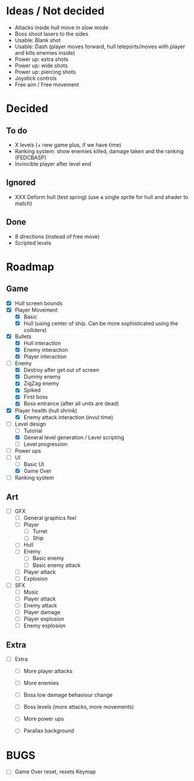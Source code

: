 # Ideas / Not decided

- Attacks inside hull move in slow mode
- Boss shoot lasers to the sides
- Usable: Blank shot
- Usable: Dash (player moves forward, hull teleports/moves with player and kills
    enemies inside)
- Power up: extra shots
- Power up: wide shots
- Power up: piercing shots
- Joystick controls
- Free aim / Free movement

# Decided

## To do
- X levels (+ new game plus, if we have time)
- Ranking system: show enemies killed, damage taken and the ranking (FEDCBASP)
- Invincible player after level end

## Ignored
- XXX Deform hull (test spring) (use a single sprite for hull and shader to match)

## Done
- 8 directions (instead of free move)
- Scripted levels

# Roadmap

## Game

- [x] Hull screen bounds
- [x] Player Movement
  - [x] Basic
  - [x] Hull (using center of ship. Can be more sophisticated using the
      colliders)
- [x] Bullets
  - [x] Hull interaction
  - [x] Enemy interaction
  - [x] Player interaction
- [ ] Enemy
  - [x] Destroy after get out of screen
  - [x] Dummy enemy
  - [x] ZigZag enemy
  - [x] Spiked
  - [x] First boss
  - [x] Boss entrance (after all units are dead)
- [x] Player health (hull shrink)
  - [x] Enemy attack interaction (invul time)
- [ ] Level design
  - [ ] Tutorial
  - [x] General level generation / Level scripting
  - [ ] Level progression
- [ ] Power ups
- [ ] UI
  - [ ] Basic UI
  - [x] Game Over
- [ ] Ranking system

## Art

- [ ] GFX
  - [ ] General graphics feel
  - [ ] Player
    - [ ] Turret
    - [ ] Ship
  - [ ] Hull
  - [ ] Enemy
    - [ ] Basic enemy
    - [ ] Basic enemy attack
  - [ ] Player attack
  - [ ] Explosion
- [ ] SFX
  - [ ] Music
  - [ ] Player attack
  - [ ] Enemy attack
  - [ ] Player damage
  - [ ] Player explosion
  - [ ] Enemy explosion

## Extra

- [ ] Extra
  - [ ] More player attacks
  - [ ] More enemies
  - [ ] Boss low damage behaviour change
  - [ ] Boss levels (more attacks, more movements)
  - [ ] More power ups
  - [ ] Parallax background


# BUGS

- [ ] Game Over reset, resets Keymap
